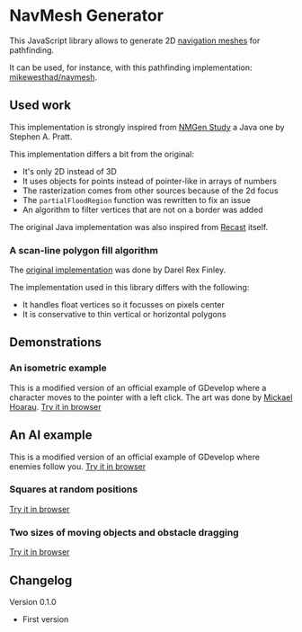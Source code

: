 # NavMesh Generator

This JavaScript library allows to generate 2D [navigation meshes](https://en.wikipedia.org/wiki/Navigation_mesh) for pathfinding.

It can be used, for instance, with this pathfinding implementation: [mikewesthad/navmesh](https://github.com/mikewesthad/navmesh).

## Used work

This implementation is strongly inspired from [NMGen Study](http://www.critterai.org/projects/nmgen_study/) a Java one by Stephen A. Pratt.

This implementation differs a bit from the original:
- It's only 2D instead of 3D
- It uses objects for points instead of pointer-like in arrays of numbers
- The rasterization comes from other sources because of the 2d focus
- The `partialFloodRegion` function was rewritten to fix an issue
- An algorithm to filter vertices that are not on a border was added

The original Java implementation was also inspired from [Recast](https://github.com/recastnavigation/recastnavigation) itself.

### A scan-line polygon fill algorithm
The [original implementation](https://alienryderflex.com/polygon_fill/) was done by Darel Rex Finley.

The implementation used in this library differs with the following:
- It handles float vertices so it focusses on pixels center
- It is conservative to thin vertical or horizontal polygons

## Demonstrations

### An isometric example
This is a modified version of an official example of GDevelop where a character moves to the pointer with a left click. The art was done by [Mickael Hoarau](https://www.youtube.com/channel/UC0Tm56J3LIj0PcjGQdvy_QA).
[Try it in browser](https://games.gdevelop-app.com/game-4f902160-0daa-4db9-bfca-4d792309aa15/index.html)
## An AI example
This is a modified version of an official example of GDevelop where enemies follow you.
[Try it in browser](https://games.gdevelop-app.com/game-05f6bf02-0a65-4cc9-bb77-c7c7e0b3c1ce/index.html)
### Squares at random positions
[Try it in browser](https://games.gdevelop-app.com/game-3dfb74dc-38a8-4475-bef9-bf1ae8424125/index.html)
### Two sizes of moving objects and obstacle dragging
[Try it in browser](https://games.gdevelop-app.com/game-e5bac69a-0625-45fa-b523-45981aa74518/index.html)

## Changelog

Version 0.1.0

- First version
